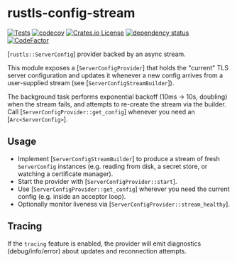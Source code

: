 # rustls-config-stream

[![Tests](https://github.com/dsykes16/rustls-config-stream/actions/workflows/test.yml/badge.svg)](https://github.com/dsykes16/rustls-config-stream/actions/workflows/test.yml)
[![codecov](https://codecov.io/gh/dsykes16/rustls-config-stream/graph/badge.svg?token=SJFGDZMV3J)](https://codecov.io/gh/dsykes16/rustls-config-stream)
[![Crates.io License](https://img.shields.io/crates/l/rustls-config-stream)](https://github.com/dsykes16/rustls-config-stream/blob/main/LICENSE)
[![dependency status](https://deps.rs/repo/github/dsykes16/rustls-config-stream/status.svg)](https://deps.rs/repo/github/dsykes16/rustls-config-stream)
[![CodeFactor](https://www.codefactor.io/repository/github/dsykes16/rustls-config-stream/badge)](https://www.codefactor.io/repository/github/dsykes16/rustls-config-stream)

[`rustls::ServerConfig`] provider backed by an async stream.

This module exposes a [`ServerConfigProvider`] that holds the "current"
TLS server configuration and updates it whenever a new config arrives from a
user-supplied stream (see [`ServerConfigStreamBuilder`]).

The background task performs exponential backoff (10ms -> 10s, doubling)
when the stream fails, and attempts to re-create the stream via the builder.
Call [`ServerConfigProvider::get_config`] whenever you need an [`Arc<ServerConfig>`].

## Usage

- Implement [`ServerConfigStreamBuilder`] to produce a stream of fresh
  `ServerConfig` instances (e.g. reading from disk, a secret store, or
  watching a certificate manager).
- Start the provider with [`ServerConfigProvider::start`].
- Use [`ServerConfigProvider::get_config`] wherever you need the current
  config (e.g. inside an acceptor loop).
- Optionally monitor liveness via [`ServerConfigProvider::stream_healthy`].

## Tracing

If the `tracing` feature is enabled, the provider will emit diagnostics
(debug/info/error) about updates and reconnection attempts.
